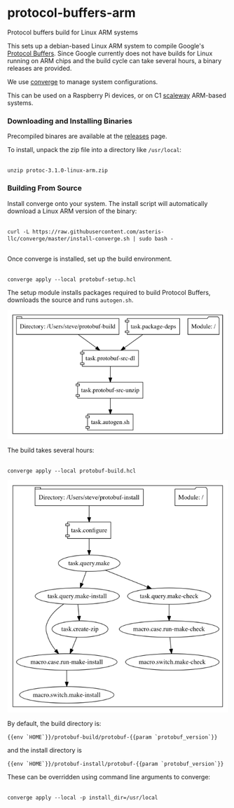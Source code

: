 # protocol-buffers-arm
Protocol buffers build for Linux ARM systems

This sets up a debian-based Linux ARM system to compile
Google's [Protocol Buffers](http://github.com/google/protobuf). Since Google
currently does not have builds for Linux running on ARM chips and the build
cycle can take several hours, a binary releases are provided.

We use [converge](https://github.com/asteris-llc/converge) to manage system
configurations.

This can be used on a Raspberry Pi devices, or on C1 [scaleway](http://scaleway.com)
ARM-based systems.

### Downloading and Installing Binaries

Precompiled binares are available at the [releases](https://github.com/asteris-llc/protocol-buffers-arm/releases) page.


To install, unpack the zip file into a directory like `/usr/local`:

```shell

unzip protoc-3.1.0-linux-arm.zip

```

### Building From Source

Install converge onto your system. The install script will automatically
download a Linux ARM version of the binary:


```shell

curl -L https://raw.githubusercontent.com/asteris-llc/converge/master/install-converge.sh | sudo bash -


```

Once converge is installed, set up the build environment.


```shell

converge apply --local protobuf-setup.hcl

```

The setup module installs packages required to build Protocol Buffers, downloads the source and runs `autogen.sh`.

![](graphs/protobuf-setup.png)

The build takes several hours:

```shell

converge apply --local protobuf-build.hcl

```

![](graphs/protobuf-build.png)

By default, the build directory is:

    {{env `HOME`}}/protobuf-build/protobuf-{{param `protobuf_version`}}
and the install directory is

    {{env `HOME`}}/protobuf-install/protobuf-{{param `protobuf_version`}}

These can be overridden using command line arguments to converge:

```shell

converge apply --local -p install_dir=/usr/local

```
